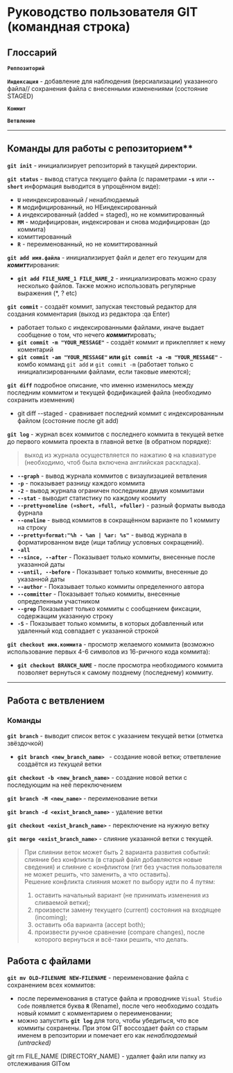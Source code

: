 # Руководство пользователя GIT (командная строка)

## Глоссарий

**`Реппозиторий`**

**`Индексация`** - добавление для наблюдения (версиализации) указанного файла// сохранения файла с внесенными изменениями (состояние STAGED)

**`Коммит`**

**`Ветвление`**
***
## Команды для работы с репозиторием**

**`git init`** - инициализирует репозиторий в такущей директории.

**`git status`** - вывод статуса *текущего* файла (с параметрами **`-s`** или **`--short`** информация выводится в упрощённом виде):
* **`U`** неиндексированный / ненаблюдаемый
* **`M`** модифицированный, но НЕиндексированный
* **`A`** индексированный (added = staged), но не коммитированный
* **`MM`** - модифицирован, индексирован и снова модифицирован (до коммита)
* комиттированный
* **`R`** - переименованный, но не комиттированный

**`git add имя.файла`** - инициализирует файл и делет его *текущим* для ***комитт***ирования:
* **`git add FILE_NAME_1 FILE_NAME_2`** - инициализировать можно сразу несколько файлов. Также можно использовать регулярные выражения (*, ? etc)

**`git commit`** - создаёт коммит, запуская текстовый редактор для создания комментария (выход из редактора :qa Enter) 
* работает только с индексированными файлами, иначе выдает сообщение о том, что нечего ***коммит***ировать;
* **`git commit -m "YOUR_MESSAGE"`** - создаёт коммит и приклепляет к нему коментарий
* **`git commit -am "YOUR_MESSAGE"` или `git commit -a -m "YOUR_MESSAGE"`** - комбо комманд `git add` и `git commit -m` (работает только с инициализированными файлами, если таковые имеются);

**`git diff`** подробное описание, что именно изменилось между последним коммитом и текущей фодификацией файла (необходимо сохранить иземнения)
* git diff --staged - сравнивает последний коммит с индексированным файлом (состояние после git add)

**`git log`** - журнал всех коммитов с последнего коммита в текущей ветке до первого коммита проекта в главной ветке (в обратном порядке):
>выход из журнала осуществляется по нажатию **`Q`** на клавиатуре (необходимо, чтоб была включена английская раскладка). 
* **`--graph`** - вывод журнала коммитов с визаулизацией ветвления
* **`-p`** - показывает разницу каждого коммита
* **`-2`** - вывод журнала ограничен последними двумя коммитами
* **`--stat`** - выводит статистику по каждому коомиту
* **`--pretty=oneline (=short, =full, =fuller)`** - разный форматы вывода фурнала
* **`--oneline`** - вывод коммитов в сокращённом варианте по 1 коммиту на строку
* **`--pretty=format:"%h - %an | %ar: %s"`** - вывод журнала в форматированном виде (ищи таблицу условных сокращений).
* **`-all`** 
* **`--since, --after`** - Показывает только коммиты, внесенные после указанной 
даты
* **`--until, --before`** - Показывает только коммиты, внесенные до указанной даты
* **`--author`** - Показывает только коммиты определенного автора
* **`--committer`** - Показывает только коммиты, внесенные определенным 
участником
* **`--grep`** Показывает только коммиты с сообщением фиксации, содержащим указанную строку
* **`-S`** - Показывает только коммиты, в которых добавленный или удаленный код совпадает с указанной строкой


**`git checkout имя.коммита`** - просмотр желаемого коммита (возможно использование первых 4-6 символов из 16-ричного кода коммита):
* **`git checkout BRANCH_NAME`** - после просмотра необходимого коммита позволяет вернуться к самому позднему (последнему) коммиту.

***

## Работа с ветвлением

### **Команды**
**`git branch`** - выводит список веток с указанием текущей ветки (отметка звёздочкой)

* **`git branch <new_branch_name> `** - создание новой ветки; ответвление создаётся из *текущей* ветки

**`git checkout -b <new_branch_name>`** - создание новой ветки с последующим на неё переключением

**`git branch -M <new_name>`** - переименование ветки

**`git branch -d <exist_branch_name>`** - удаление ветки

**`git checkout <exist_branch_name>`** - переключение на нужную ветку

**`git merge <exist_branch_name>`** - слияние указанной ветки с текущей.
> При слиянии веток может быть 2 варианта развития событий: слияние без конфликта (в старый файл добавляются новые сведения) и слияние с конфликтом (гит без участия пользователя не может решить, что заменить, а что оставить).  
Решение конфликта слияния может по выбору идти по 4 путям:
>1. оставить начальный вариант (не принимать изменения из сливаемой ветки);
>2. произвести замену текущего (current) состояния на входящее (incoming);
>3. оставить оба варианта (accept both);
>4. произвести ручное сравнение (compare changes), после которого вернуться и всё-таки решить, что делать.

## Работа с файлами
**`git mv OLD-FILENAME NEW-FILENAME`** - переименование файла с сохранением всех коммитов:
* после переименования в статусе файла и проводнике `Visual Studio Code` появляется буква **`R`** (Rename), после чего необходимо создать новый коммит с комментарием о переименовании;
* можно запустить **`git log`** для того, чтобы убедиться, что все коммиты сохранены. При этом GIT воссоздает файл со старым именем в репозитории и помечает его как *ненаблюдаемый (untracked)*

git rm FILE_NAME (DIRECTORY_NAME) - удаляет файл или папку из отслеживания GITом